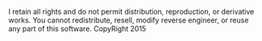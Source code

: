 I retain all rights and do not permit distribution, reproduction, or derivative works.
You cannot redistribute, resell, modify reverse engineer, or reuse any part of this software.
CopyRight 2015
